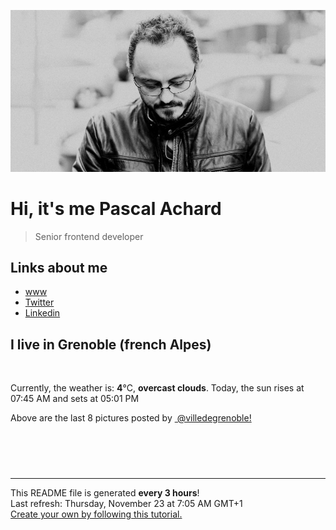![Pascal Achard](./images/photo-pascal-achard.jpg)
# Hi, it's me Pascal Achard
> Senior frontend developer

## Links about me
- [www](https://www.pascal-achard.com)
- [Twitter](https://twitter.com/botmaster)
- [Linkedin](http://www.linkedin.com/in/pascal-achard)


## I live in Grenoble (french Alpes)
<img src="https://openweathermap.org/img/wn/04n@2x.png" alt="">

Currently, the weather is: **4**°C, **overcast clouds**.
Today, the sun rises at 07:45 AM and sets at 05:01 PM

Above are the last 8 pictures posted by <a href="https://www.instagram.com/villedegrenoble/" target="_blank"><img alt="" src="https://upload.wikimedia.org/wikipedia/commons/thumb/e/e7/Instagram_logo_2016.svg/1024px-Instagram_logo_2016.svg.png" width="20"/> @villedegrenoble!</a>

<p style="display: flex; flex-wrap: wrap; gap: 20px;">
        <img src="https://cdn1.picuki.com/hosted-by-instagram/q/0exhNuNYnjBcaS3SYdxKjf8fx+9wWgxSZ60STLepjSVmIR1vLHOapZA0mpCl6yRxIwVgFDeSYztg4IIpU11QCj18O0LfS7CLTztR7a+aVOzN2zVl9Zdnlr43K3AXYHCu8axySjyGPH0LCulNDPu7r+gS5vruZDYbpzOaNOUtzCVG%7C%7CMm0X51wmcQf8fTT0FOzv9QONzUavDt5YnYmoeLSvmcZX%7C%7Cv+Jst6sexuX61dx5ZL6OvgkiurBWwtaW9zWTOQt83+ke08hiL8KWRoqCeYSaoEIEQd3EC6vyYlpa4UnpyLFbUg9qs7mriRSWIKAk1AgiVIlZ+ctgLsSSaq3EEPlC2GhLy5L652mbT2BuuwXPr61STKf4XtDpJiCUoiU63UQXHLL6WcD91RpIJfDu1q23WB3zapJrey0xYsUmAc0WKqLrM2fPOe+7yt9iqC2zmKplQ=.jpeg" alt="" width="200"/>
        <img src="https://cdn1.picuki.com/hosted-by-instagram/q/0exhNuNYnjBcaS3SYdxKjf8fx+9wWgxSZ60STLepjSVmIR1vLHOapZA0mpCj4yRwKwVlASuRYztg54IoUFxUDT1yOkDdSrGOTj5d6qibV+7N1Txm9JJpkb83JHQbZXCo9sQuVAmYdSgIGaYDG7uo+qhT5aGuO1lQpTb9d7JGmC4E5ZObS6olhMF4pJ2Jg3Tt%7C%7C9kiJzJE5m4vMAQxu8eL52tEX%7C%7CD+O8BnsaBwVLYBxMQK5qnRlSaHEmw+Jj8uRHagtIj+kOYA2HbcUSA7ykCNavxjDnRGuXPsuxV3t4gj1aSJEbxL3PUakIH2bSAEXG428Fk71pu1ynOdV0Gv%7C%7ChQFyEPdyIrjJ9MAiKXEBOGQDdi64Cr4RJL6EpZzC0gXB+vpXUfkGNzjBOkfmY4SSq0Yhw6RpSL7S7734wB4AGgY2jCPCsE=.jpeg" alt="" width="200"/>
        <img src="https://cdn1.picuki.com/hosted-by-instagram/q/0exhNuNYnjBcaS3SYdxKjf8fx+9wWgxSZ60STLepjSVmIR1vLHOapZA0mpCl6yRxIwVgFDeSYztg4I8vV1hYCD18O0PfQLOASjtS7KmQUe%7C%7CN2zBj8ZVmnb8wK3MaYXOm88ckVwmYdSgIGaYDG7uo+qhT5aGuO1lQpTb9d7JGmC4E5ZObS6olhMF4pJ2Jg3Tt%7C%7C9kiJzJE5m4vMAQxu8eL52tEX%7C%7CD+O8BnsaBwVLYBxMQK5qnRlSaHEmw+Jj8uQXagtIj+kOYA2DThSzArzXbqCosODnQhr0OdtCl3t4gj1aSJEbxL3PUZkIH2bSAEXG428Fk71pu1ynOdV0Gv%7C%7CnBYyS3r8P6SVusVlMfWCcupd+K5yCqXNrv7WbJgc0MkLtXAek%7C%7CeFKyiCc8fmY4SSq0Ygw%7C%7CjqVf7S7734wB4AGgY2jCPCsE=.jpeg" alt="" width="200"/>
        <img src="https://cdn1.picuki.com/hosted-by-instagram/q/0exhNuNYnjBcaS3SYdxKjf8fx+9wWgxSZ60STLepjSVmIR1vLHOapZA0mpCl6yRxIwVgFDeSYztg5YMqUl9WDD18O0bWSbyLST5R762cUufN0Txj9JFikL8yJHQWY36r8sAtUwmYdSgIGaYDG7uo%7C%7CesJ+fjrcjcFrjOMNbRKmDdttdCwFahlza4lsfe4kx2xu5xncG114WNxahlw5OLUqQUCSKnjMcF6saR5UvoVk91Upr6gmCG2GGM5b295BTGS9IjOkqg8iyDXdzQspjD3F+8EIU8hjl246hU4qN8vxdCaA9xq+MZ1upjRQ3FBWmhm+jVFtaWbkijsSUGI%7C%7CgVRwGKOlf7kNPEu+8WgGtKbcdHw7XHRO7mORasZbUAECMOBfnH3FeGUAeQUmL9WUa52wQqsxjeCX7XM0gQ3CzAX1WHdXsYhE6%7C%7Cb+6GnzWTZhmDc+QM%7C%7Clp8=.jpeg" alt="" width="200"/>
        <img src="https://cdn1.picuki.com/hosted-by-instagram/q/0exhNuNYnjBcaS3SYdxKjf8fx+9wWgxSZ60STLepjSVmIR1vLHOapZA0mpCj4yRwKwVlASuRYztg54soV1RUDT17PEPcSrSBTD5Q6KWQVe2qvDJu%7C%7CJZklLk3LnEfZXan8cMqUGepNWwSDv5PHL%7C%7Clo7gX5v%7C%7CsbCgEpjuSKrVCkGZTjse3TO9%7C%7C2pYf5%7C%7CHSv1izv9QpcmkazXgpdAd4+pvlpDk1VOCtIc17q7VySKNBk94fuqK%7C%7C1Sa8H2QkaHp%7C%7CECKet8XCkONFui3rSzY57zz2F%7C%7Cl9EEIdvlqztEslioN+pYidBYte6N8A%7C%7CJeDanwBGWlvqklPu7GMsSbGSkGI%7C%7CmIUwGPRn+T8J7gprsigdcy8U%7C%7CrO%7C%7CXnwa6H8Nbp%7C%7CSFwmA9T5YW+IJd7mKNILobFLStde2HORxjmtXbrazTJmQjpP3mLeWbQpYd6%7C%7CgpCq8UjDiznT8l4%7C%7ClMro.jpeg" alt="" width="200"/>
        <img src="https://cdn1.picuki.com/hosted-by-instagram/q/0exhNuNYnjBcaS3SYdxKjf8fx+9wWgxSZ60STLepjSVmIR1vLHOapZA0mpCl6yRxIwVgFDeSYztg5YMoV1tTCD18O0bWSbWMRDdV6aqQVu7N0TZl8J5hkL08KX0cYXGu%7C%7C8okVwmYdSgIGaYDG7uo+qhT5aGuO1lQpTb9d7JGmC4E5ZObS6olhMF4pJ2Jg3Tt%7C%7C9kiJzJE5m4vMAQxu8eL52tEX%7C%7CD+O8BnsaBwVLYBxMQK5qnRlSaHEmw+Jj8uTnagtIj+kOYA2CS9bgFr%7C%7C2+PZL5jDnRGtWfisxV3t4gj1aSJEbxL3PUZkIH2bSAEXG428Fk71pu1ynOdV0Gv+2VR7F+Dl+aLY8onjc2pcuaHZeP4yhLpfbf0Q+4cdGtfBPTbXnfQFKOHFc8fmY4SSq0YhHviqVD7S7734wB4AGgY2jCPCsE=.jpeg" alt="" width="200"/>
        <img src="https://cdn1.picuki.com/hosted-by-instagram/q/0exhNuNYnjBcaS3SYdxKjf8fx+9wWgxSZ60STLepjSVmIR1vLHOapZA0mpCl6yRxIwVgFDeSYztg5YMvUVVYCj18O0bXQL2NRDtc6qmeU+fN1jVi8pFhnbYyLHQfYH+m98YkUQmYdSgIGaYDG7uo%7C%7CesJ%7C%7CvzwbTYNpi2TNLxCyQlWotfpUrJy9ZRzt52U1h+189JldAJZ+jtvdBFundPZlTIeAefzPcBgoK9jC64VkJZIuqHtnyuxH34+emlsFj3RuYTM2dENhhzrdSFlqjHxAZY1LHMRiVbmhh49upY%7C%7C39aJO91M4acgtLjAeyACW2E2hj9LobK4nALsSUGImUBRwT2Ej+b3ffZ79sXPBPW8Z%7C%7C7T4Bvsfqf6QLdDU1g8C+bFdwfuNPG7McZovop9P9Ed+Ein2Q%7C%7CvRJ%7C%7Cby1V+AWgc1mLZVcolFbuiyqyb4X7U32%7C%7CXpAM9ww==.jpeg" alt="" width="200"/>
        <img src="https://cdn1.picuki.com/hosted-by-instagram/q/0exhNuNYnjBcaS3SYdxKjf8fx+9wWgxSZ60STLepjSVmIR1vLHOapZA0mpCj4yRwKwVlASuRYztg5YMsV1xVAz1yP0TdQLCNTjdT6q2RXO3N1jZg%7C%7CJ5okrc1KXYXZX+r8cIvUwmYdSgIGaYDG7uo%7C%7CesJ+f3scjIEri2WNbwT9zJBpY6uSKVKz8B1pJ2Jg3Tt%7C%7C9kiJzJE5m4vMAQxu8eL52tEX%7C%7CD+O8BnsaBwVLYBxMQK5qnRlSaHEmw+Jj8uQXagtIj+kOYA2A2wXDMJ%7C%7CU2Nd40WDnQhmWzukwJ3t4gj1aSJEbxL3PUakIH2bSAEXG428Fk71pu1ynOdV0Gv%7C%7ClBe%7C%7CEP565WZWscFv6f9IfqxctW7xCLlPYThMuJWdGNYEq7EcnqOJMXnAc8fmY4SSq0b8XuXoVf7S7734wB4AGgY2jCPCsE=.jpeg" alt="" width="200"/>
</p>

------------
<p>This README file is generated <b>every 3 hours</b>!
    <br />Last refresh: Thursday, November 23 at 7:05 AM GMT+1
    <br /><a href="https://medium.com/@th.guibert/how-to-create-a-self-updating-readme-md-for-your-github-profile-f8b05744ca91">Create your own by following this tutorial.</a>
</p>
<p><a href="https://github.com/botmaster/botmaster/actions/workflows/main.yaml"><img alt="" src="https://github.com/botmaster/botmaster/actions/workflows/main.yaml/badge.svg" /></a></p>

